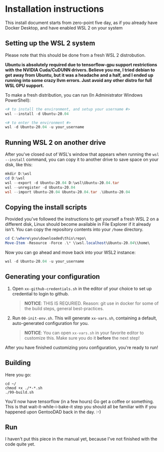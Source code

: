 # Installation instructions

This install document starts from zero-point five day, as if you already have Docker Desktop, and have enabled WSL 2 on your system

## Setting up the WSL 2 system

Please note that this should be done from a fresh WSL 2 distrobution.

**Ubuntu is absolutely required due to tensorflow-gpu support restrictions with the NVIDIA Cuda/CuDUNN drivers.  Believe you me, I tried debian to get away from Ubuntu, but it was a headache and a half, and I ended up running into some crazy llvm errors.  Just avoid any other distro for full WSL GPU support.**

To make a fresh distribution, you can run (In Administrator Windows PowerShell):

```ps1
<# to install the environment, and setup your username #>
wsl --install -d Ubuntu-20.04

<# to enter the environment #>
wsl -d Ubuntu-20.04 -u your_username
```

## Running WSL 2 on another drive

After you've closed out of WSL's window that appears when running the ``wsl --install`` command, you can copy it to another drive to save space on your disk, like this:

```ps1
mkdir D:\wsl
cd D:\wsl
wsl --export -d Ubuntu-20.04 D:\wsl\Ubuntu-20.04.tar
wsl --unregister -d Ubuntu-20.04
wsl --import Ubuntu-20.04 Ubuntu-20.04.tar .\Ubuntu-20.04
```

## Copying the install scripts

Provided you've followed the instructions to get yourself a fresh WSL 2 on a different disk, Linux should become available in File Explorer if it already isn't.  You can copy the repository contents into your ``/home`` directory.

```ps1
cd C:\where\you\downloaded\this\repo\
Move-Item -Resource -Force .\* \\wsl.localhost\Ubuntu-20.04\\home\
```

Now you can go ahead and move back into your WSL2 instance:

```ps1
wsl -d Ubuntu-20.04 -u your_username
```

## Generating your configuration

1.  Open ``xx-github-credentials.sh`` in the editor of your choice  to set up credential to login to github.
    > **NOTICE**:  THIS IS REQURIED.  Reason:  git use in docker for some of the build steps, general best-practices.
2.  Run ``00-init-env.sh``.  This will generate ``xx-vars.sh``, containing a default, auto-generated configuration for you.
    > **NOTICE**: You can open ``xx-vars.sh`` in your favorite editor to customize this.  Make sure you do it **before** the next step!

After you have finished customizing yoru configuration, you're ready to run!

## Building

Here you go:

```
cd ~/
chmod +x ./*-*.sh
./99-build.sh
```

You'll now have tensorflow (in a few hours)  Go get a coffee or something.  This is that wait-it-while-i-bake-it step you should all be familiar with if you happened upon GentooDAD back in the day.  :-)

## Run

I haven't put this piece in the manual yet, because I've not finished with the code quite yet.

